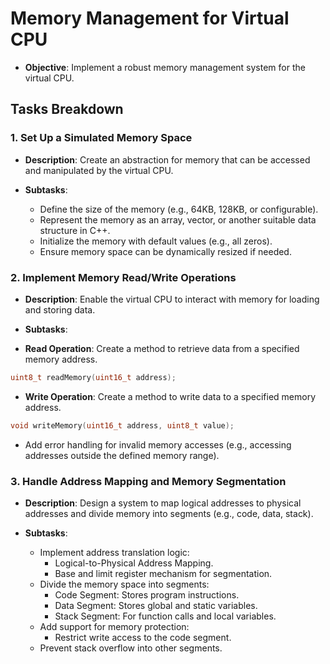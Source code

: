 # Memory Management for Virtual CPU
- **Objective**: Implement a robust memory management system for the virtual CPU.

## Tasks Breakdown
### 1. Set Up a Simulated Memory Space
- **Description**: Create an abstraction for memory that can be accessed and manipulated by the virtual CPU.
- **Subtasks**:
  
  - Define the size of the memory (e.g., 64KB, 128KB, or configurable).
  - Represent the memory as an array, vector, or another suitable data structure in C++.
  - Initialize the memory with default values (e.g., all zeros).
  - Ensure memory space can be dynamically resized if needed.
  
### 2. Implement Memory Read/Write Operations
- **Description**: Enable the virtual CPU to interact with memory for loading and storing data.
- **Subtasks**:
  
 - **Read Operation**: Create a method to retrieve data from a specified memory address.
 ```cpp
 uint8_t readMemory(uint16_t address);
 ```
  - **Write Operation**: Create a method to write data to a specified memory address.
 ```cpp
 void writeMemory(uint16_t address, uint8_t value);
 ```
 - Add error handling for invalid memory accesses (e.g., accessing addresses outside the defined memory range).

### 3. Handle Address Mapping and Memory Segmentation
- **Description**: Design a system to map logical addresses to physical addresses and divide memory into segments (e.g., code, data, stack).
- **Subtasks**:
  
  - Implement address translation logic:
    - Logical-to-Physical Address Mapping.
    - Base and limit register mechanism for segmentation.
  - Divide the memory space into segments:
    - Code Segment: Stores program instructions.
    - Data Segment: Stores global and static variables.
    - Stack Segment: For function calls and local variables.
  - Add support for memory protection:
    - Restrict write access to the code segment.
   - Prevent stack overflow into other segments.


